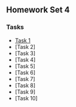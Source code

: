 ## Homework Set 4

### Tasks

* [Task 1](https://lsdroubay.github.io/math5610/softwaremanual/scalematrix)
* [Task 2]
* [Task 3]
* [Task 4]
* [Task 5]
* [Task 6]
* [Task 7]
* [Task 8]
* [Task 9]
* [Task 10]
